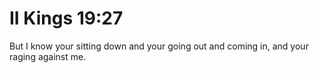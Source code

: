 # II Kings 19:27

But I know your sitting down and your going out and coming in, and your raging against me.
